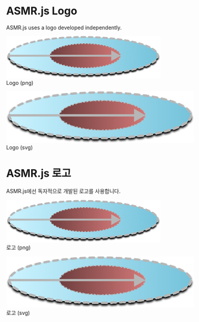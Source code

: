 # ASMR.js Logo

ASMR.js uses a logo developed independently.

![ASMR.js Logo(png)](../logo/ASMR.png)  
Logo (png)

![ASMR.js Logo(svg)](../logo/ASMR.svg)  
Logo (svg)

# ASMR.js 로고

ASMR.js에선 독자적으로 개발된 로고를 사용합니다.

![ASMR.js Logo(png)](../logo/ASMR.png)  
로고 (png)

![ASMR.js Logo(svg)](../logo/ASMR.svg)  
로고 (svg)
